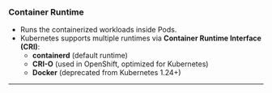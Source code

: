 
### **Container Runtime**
- Runs the containerized workloads inside Pods.
- Kubernetes supports multiple runtimes via **Container Runtime Interface (CRI)**:
  - **containerd** (default runtime)
  - **CRI-O** (used in OpenShift, optimized for Kubernetes)
  - **Docker** (deprecated from Kubernetes 1.24+)

---

